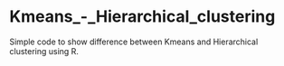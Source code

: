 # Kmeans_-_Hierarchical_clustering
Simple code to show difference between Kmeans and Hierarchical clustering using R.
